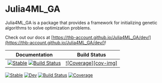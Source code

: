 # Julia4ML_GA
Julia4ML_GA is a package that provides a framework for initializing genetic algorithms to solve optimization problems.


Check out our docs at [https://thb-account.github.io/Julia4ML_GA/dev/](https://thb-account.github.io/Julia4ML_GA/dev/)!


|Documentation| Build Status|
|-------------|-------------|
|[![Stable][docs-stable-img]][docs-stable-url] [![Build Status][docs-dev-img]][docs-dev-url]|[![Coverage][cov-img]][cov-url]|

[![Stable]()]()
[![Dev](https://img.shields.io/badge/docs-dev-blue.svg)](https://THB-account.github.io/Julia4ML_GA.jl/dev/)
[![Build Status](https://github.com/THB-account/Julia4ML_GA.jl/actions/workflows/CI.yml/badge.svg?branch=master)](https://github.com/THB-account/Julia4ML_GA.jl/actions/workflows/CI.yml?query=branch%3Amaster)
[![Coverage](https://codecov.io/gh/THB-account/Julia4ML_GA.jl/branch/master/graph/badge.svg)](https://codecov.io/gh/THB-account/Julia4ML_GA.jl) 







[docs-stable-url]: https://THB-account.github.io/Julia4ML_GA.jl/stable/
[docs-stable-img]: https://img.shields.io/badge/docs-stable-blue.svg

[docs-dev-url]: https://THB-account.github.io/Julia4ML_GA.jl/dev/
[docs-dev-img]: https://img.shields.io/badge/docs-dev-blue.svg

[cov-url]:
[cov-img]:
